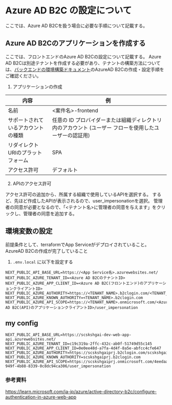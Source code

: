 # Azure AD B2C の設定について

ここでは、Azure AD B2Cを扱う場合に必要な手順について記載する。

## Azure AD B2Cのアプリケーションを作成する

ここでは、フロントエンドのAzure AD B2Cの設定について記載する。
Azure AD B2Cは別途テナントを作成する必要があり、テナントの構築方法については、[バックエンドの環境構築ドキュメント](https://github.com/InsightEdgeJP/chatgpt-qa-backend/blob/main/envs/README.md)のAzureAD B2Cの作成・設定手順をご確認ください。

1. アプリケーションの作成

| 内容 | 例 |
| --- | --- |
| 名前 | <案件名>-frontend |
| サポートされているアカウントの種類 | 任意の ID プロバイダーまたは組織ディレクトリ内のアカウント (ユーザー フローを使用したユーザーの認証用) |
| リダイレクトURIのプラットフォーム| SPA |
| アクセス許可 | デフォルト |

2. APIのアクセス許可

アクセス許可の追加から、所属する組織で使用しているAPIを選択する。
するど、先ほど作成したAPIが表示されるので、user_impersonationを選択。
管理者の同意が必要となるので、「<テナント名>に管理者の同意を与えます」をクリックし、管理者の同意を追加する。

## 環境変数の設定

前提条件として、terraformでApp Serviceがデプロイされていること。AzureAD B2Cの作成が完了していること

1. `.env.local` に以下を設定する

```
NEXT_PUBLIC_API_BASE_URL=https://<App Service名>.azurewebsites.net/
NEXT_PUBLIC_AZURE_TENANT_ID=<Azure AD B2CのテナントID>
NEXT_PUBLIC_AZURE_APP_CLIENT_ID=<Azure AD B2C(フロントエンド)のアプリケーションクライアントID>
NEXT_PUBLIC_AZURE_AUTHORITY=https://<TENANT_NAME>.b2clogin.com/<TENANT_NAME>.onmicrosoft.com/B2C_1_signin
NEXT_PUBLIC_AZURE_KNOWN_AUTHORITY=<TENANT_NAME>.b2clogin.com
NEXT_PUBLIC_AZURE_API_SCOPE=https://<TENANT_NAME>.onmicrosoft.com/<Azure AD B2C(API)のアプリケーションクライアントID>/user_impersonation
```

## my config
```
NEXT_PUBLIC_API_BASE_URL=https://scskshgai-dev-web-app-api.azurewebsites.net/
NEXT_PUBLIC_AZURE_TENANT_ID=c19c319a-2ffc-432c-ab0f-51749d55c145
NEXT_PUBLIC_AZURE_APP_CLIENT_ID=0e0ee48d-a7fa-4d4f-8a5e-abfcc4cfe647
NEXT_PUBLIC_AZURE_AUTHORITY=https://scskshgaiprj.b2clogin.com/scskshgaiprj.onmicrosoft.com/B2C_1_signin
NEXT_PUBLIC_AZURE_KNOWN_AUTHORITY=scskshgaiprj.b2clogin.com
NEXT_PUBLIC_AZURE_API_SCOPE=https://scskshgaiprj.onmicrosoft.com/4eedaab2-949f-4b88-8339-0c8dc94ca306/user_impersonation
```

### 参考資料

https://learn.microsoft.com/ja-jp/azure/active-directory-b2c/configure-authentication-in-azure-web-app